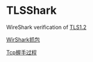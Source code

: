 # TLSShark
WireShark verification of [TLS1.2](https://tools.ietf.org/html/rfc5246)

[WirShark抓包](overview/Overview.md)

[Tcp握手过程](handshake/Tcp握手过程.md)